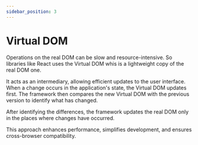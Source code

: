 ```yaml
---
sidebar_position: 3
---
```


# Virtual DOM

Operations on the real DOM can be slow and resource-intensive. So libraries like
React uses the Virtual DOM whis is a lightweight copy of the real DOM one.

It acts as an intermediary, allowing efficient updates to the user interface.
When a change occurs in the application's state, the Virtual DOM updates first.
The framework then compares the new Virtual DOM with the previous version to
identify what has changed.

After identifying the differences, the framework updates the real DOM only in
the places where changes have occurred.

This approach enhances performance, simplifies development, and ensures
cross-browser compatibility.
